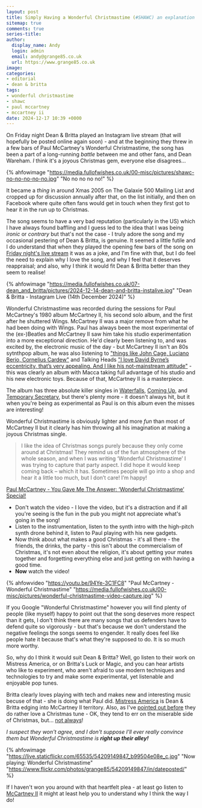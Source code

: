```yaml
---
layout: post
title: Simply Having a Wonderful Christmastime (#SHAWC) an explanation
sitemap: true
comments: true
series-title:
author:
  display_name: Andy
  login: admin
  email: andy@grange85.co.uk
  url: https://www.grange85.co.uk
image:
categories:
- editorial
- dean & britta
tags:
- wonderful christmastime
- shawc
- paul mccartney
- mccartney ii
date: 2024-12-17 10:39 +0000
---
```

On Friday night Dean & Britta played an Instagram live stream (that will hopefully be posted online again soon) - and at the beginning they threw in a few bars of Paul McCartney's Wonderful Christmastime, the song has been a part of a long-running _battle_ between me and other fans, and Dean Wareham. _I_ think it's a joyous Christmas gem, everyone else disagrees...

{% ahfowimage "https://media.fullofwishes.co.uk/00-misc/pictures/shawc-no-no-no-no-no.jpg" "No no no no no!" %}

It became a _thing_ in around Xmas 2005 on The Galaxie 500 Mailing List and cropped up for discussion annually after that, on the list initially, and then on Facebook where quite often fans would get in touch when they first got to hear it in the run up to Christmas.

The song seems to have a very bad reputation (particularly in the US) which I have always found baffling and I guess led to the idea that I was being _ironic_ or _contrary_ but that's not the case - I truly adore the song and my occasional pestering of Dean & Britta, is genuine. It seemed a little futile and I do understand that when they played the opening few bars of the song on [Friday night's live stream](/database/dean-and-britta/shows/dean-and-britta-2024-12-13-dean--brittas-basement-echo-park-la-usa/) it was as a joke, and I'm fine with that, but I do feel the need to explain why I love the song, and why I feel that it deserves reappraisal; and also, why I think it would fit Dean & Britta better than they seem to realise!

{% ahfowimage "https://media.fullofwishes.co.uk/07-dean_and_britta/pictures/2024-12-14-dean-and-britta-instalive.jpg" "Dean & Britta - Instagram Live (14th December 2024)" %}

Wonderful Christmastime was recorded during the sessions for Paul McCartney's 1980 album McCartney II, his second solo album, and the first after he shuttered Wings. McCartney II was a major remove from what he had been doing with Wings. Paul has always been the most experimental of the (ex-)Beatles and McCartney II saw him take his studio experimentation into a more exceptional direction. He'd clearly been listening to, and was excited by, the electronic music of the day - but McCartney II isn't an 80s sytnthpop album, he was also listening to ["things like John Cage, Luciano Berio, Cornelius Cardew"](https://thequietus.com/interviews/paul-mccartney-interview-2/) and Talking Heads ["I love David Byrne’s eccentricity, that’s very appealing. And I like his not-mainstream attitude"](https://thequietus.com/interviews/paul-mccartney-interview-2/) - this was clearly an album with Macca taking full advantage of his studio and his new electronic toys. Because of that, McCartney II is a masterpiece.

The album has three absolute killer singles in [Waterfalls](https://youtu.be/YbvdQBz65tM), [Coming Up](https://youtu.be/g5nzLQ63c9E), and [Temporary Secretary](https://youtu.be/5EeTkF-SLxE), but there's plenty more - it doesn't always hit, but it when you're being as experimental as Paul is on this album even the misses are interesting!

Wonderful Christmastime is obviously lighter and more _fun_ than most of McCartney II but it clearly has him throwing all his imagination at making a joyous Christmas single. 

<blockquote>
I like the idea of Christmas songs purely because they only come around at Christmas! They remind us of the fun atmosphere of the whole season, and when I was writing ‘Wonderful Christmastime’ I was trying to capture that party aspect. I did hope it would keep coming back – which it has. Sometimes people will go into a shop and hear it a little too much, but I don’t care! I’m happy!   
</blockquote>
<p class="caption"><a href="https://www.paulmccartney.com/news/you-gave-me-the-answer-wonderful-christmastime-special">Paul McCartney - You Gave Me The Answer: ‘Wonderful Christmastime’ Special!</a></p>

 - Don't watch the video - I love the video, but it's a distraction and if all you're seeing is the fun in the pub you might not appreciate what's going in the song!
 - Listen to the instrumentation, listen to the synth intro with the high-pitch synth drone behind it, listen to Paul playing with his new gadgets.
 - Now think about what makes a good Christmas - it's all there - the friends, the drinks, the party - this isn't about the commercialism of Christmas, it's not even about the religion, it's about getting your mates together and forgetting everything else and just getting on with having a good time.
 - **Now** watch the video!

 {% ahfowvideo "https://youtu.be/94Ye-3C1FC8" "Paul McCartney - Wonderful Christmastime" "https://media.fullofwishes.co.uk/00-misc/pictures/wonderful-christmastime-video-capture.jpg" %}

If you Google "Wonderful Christmastime" however you will find plenty of people (like myself) happy to point out that the song deserves more respect than it gets, I don't think there are many songs that us defenders have to defend quite so vigorously - but that's because we don't understand the negative feelings the songs seems to engender. It really does feel like people hate it because that's what they're supposed to do. It is so much more worthy.

So, why do I think it would suit Dean & Britta? Well, go listen to their work on Mistress America, or on Britta's Luck or Magic, and you can hear artists who like to experiment, who aren't afraid to use modern techniques and technologies to try and make some experimental, yet listenable and enjoyable pop tunes.

Britta clearly loves playing with tech and makes new and interesting music becuse of that - she is doing what Paul did. [Mistress America](/2024/11/04/my-record-collection-185-mistress-america-lp/) is Dean & Britta edging into McCartney II territory. Also, as I've [pointed out before](/2024/12/02/my-record-collection-r11-dean-britta-sonic-boom-a-peace-of-us/) they do rather love a Christmas tune - OK, they tend to err on the miserable side of Christmas, but... [not always](/2024/12/23/my-record-collection-199-dean-britta-he-s-coming-home-old-toy-trains/)!

_I suspect they won't agree, and I don't suppose I'll ever really convince them but Wonderful Christmastime is **right up their alley!**_

{% ahfowimage "https://live.staticflickr.com/65535/54209149847_b99504e08e_c.jpg" "Now playing: Wonderful Christmastime" "https://www.flickr.com/photos/grange85/54209149847/in/dateposted/" %}

If I haven't won you around with that heartfelt plea - at least go listen to [McCartney II](https://en.wikipedia.org/wiki/McCartney_II) it might at least help you to understand why I think the way I do!

